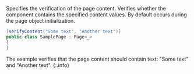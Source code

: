 Specifies the verification of the page content. Verifies whether the component contains the specified content values. By default occurs during the page object initialization.

```cs
[VerifyContent("Some text", "Another text")]
public class SamplePage : Page<_>
{
}
```

The example verifies that the page content should contain text: "Some text" and "Another text".
{:.info}